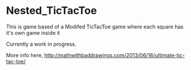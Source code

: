 Nested_TicTacToe
================

This is game based of a Modifed TicTacToe game where each square has it's own game inside it

Currently a work in progress.

More info here, http://mathwithbaddrawings.com/2013/06/16/ultimate-tic-tac-toe/
